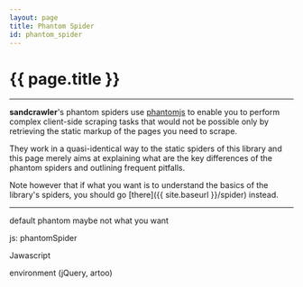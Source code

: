 ```yaml
---
layout: page
title: Phantom Spider
id: phantom_spider
---
```


# {{ page.title }}

---

**sandcrawler**'s phantom spiders use [phantomjs](http://phantomjs.org/) to enable you to perform complex client-side scraping tasks that would not be possible only by retrieving the static markup of the pages you need to scrape.

They work in a quasi-identical way to the static spiders of this library and this page merely aims at explaining what are the key differences of the phantom spiders and outlining frequent pitfalls.

Note however that if what you want is to understand the basics of the library's spiders, you should go [there]({{ site.baseurl }}/spider) instead.

---

default phantom maybe not what you want

js: phantomSpider

Jawascript

environment (jQuery, artoo)
